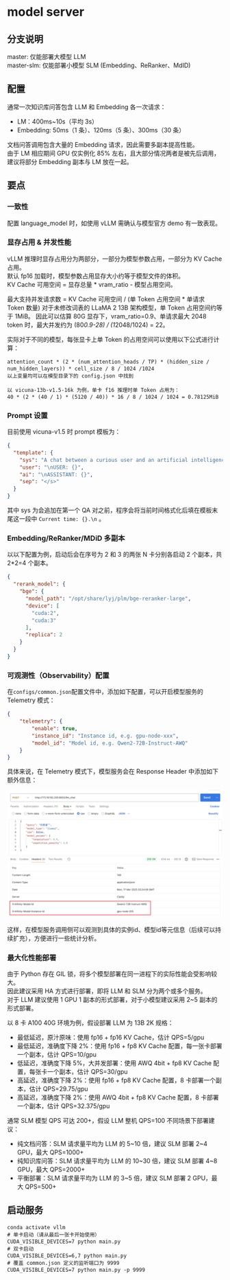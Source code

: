 # model server

## 分支说明

master: 仅能部署大模型 LLM  
master-slm: 仅能部署小模型 SLM (Embedding、ReRanker、MdID)

## 配置

通常一次知识库问答包含 LLM 和 Embedding 各一次请求：

- LM：400ms~10s（平均 3s）
- Embedding: 50ms（1 条）、120ms（5 条）、300ms（30 条）

文档问答调用包含大量的 Embedding 请求，因此需要多副本提高性能。  
由于 LM 相应期间 GPU 仅实例化 85% 左右，且大部分情况两者是被先后调用，建议将部分 Embedding 副本与 LM 放在一起。

## 要点

### 一致性

配置 language_model 时，如使用 vLLM 需确认与模型官方 demo 有一致表现。

### 显存占用 & 并发性能

vLLM 推理时显存占用分为两部分，一部分为模型参数占用，一部分为 KV Cache 占用。  
默认 fp16 加载时，模型参数占用显存大小约等于模型文件的体积。  
KV Cache 可用空间 = 显存总量 * vram_ratio - 模型占用空间。

最大支持并发请求数 = KV Cache 可用空间 / (单 Token 占用空间 * 单请求 Token 数量)
对于未修改词表的 LLaMA 2 13B 架构模型，单 Token 占用空间约等于 1MiB。
因此可以估算 80G 显存下，vram_ratio=0.9、单请求最大 2048 token 时，最大并发约为 (80*0.9-28) / (1*2048/1024) = 22。

实际对于不同的模型，每张显卡上单 Token 的占用空间可以使用以下公式进行计算：

```
attention_count * (2 * (num_attention_heads / TP) * (hidden_size / num_hidden_layers)) * cell_size / 8 / 1024 /1024
以上变量均可以在模型目录下的 config.json 中找到

以 vicuna-13b-v1.5-16k 为例，单卡 f16 推理时单 Token 占用为：
40 * (2 * (40 / 1) * (5120 / 40)) * 16 / 8 / 1024 / 1024 = 0.78125MiB
```

### Prompt 设置

目前使用 vicuna-v1.5 时 prompt 模板为：

```json
{
  "template": {
    "sys": "A chat between a curious user and an artificial intelligence assistant. The assistant gives helpful, detailed, and polite answers to the user's questions.\nThe assistant, named '无涯', is powered by a proprietary large language model from the company '星环科技'.\nCurrent time: {}.\n",
    "user": "\nUSER: {}",
    "ai": "\nASSISTANT: {}",
    "sep": "</s>"
  }
}
```

其中 sys 为会追加在第一个 QA 对之前，程序会将当前时间格式化后填在模板末尾这一段中 `Current time: {}.\n` 。

### Embedding/ReRanker/MDiD 多副本

以以下配置为例，启动后会在序号为 2 和 3 的两张 N 卡分别各启动 2 个副本，共 2*2=4 个副本。
```json
{
  "rerank_model": {
    "bge": {
      "model_path": "/opt/share/lyj/plm/bge-reranker-large",
      "device": [
        "cuda:2",
        "cuda:3"
      ],
      "replica": 2
    }
  }
}
```

### 可观测性（Observability）配置

在`configs/common.json`配置文件中，添加如下配置，可以开启模型服务的 Telemetry 模式：

```json
{
    "telemetry": {
        "enable": true,
        "instance_id": "Instance id, e.g. gpu-node-xxx",
        "model_id": "Model id, e.g. Qwen2-72B-Instruct-AWQ"
    }
}
```

具体来说，在 Telemetry 模式下，模型服务会在 Response Header 中添加如下额外信息：

![](docs/images/telemetry_headers.png)

这样，在模型服务调用侧可以观测到具体的实例id、模型id等元信息（后续可以持续扩充），方便进行一些统计分析。

### 最大化性能部署

由于 Python 存在 GIL 锁，将多个模型部署在同一进程下的实际性能会受影响较大。  
因此建议采用 HA 方式进行部署，即将 LLM 和 SLM 分为两个或多个服务。  
对于 LLM 建议使用 1 GPU 1 副本的形式部署，对于小模型建议采用 2~5 副本的形式部署。  

以 8 卡 A100 40G 环境为例，假设部署 LLM 为 13B 2K 规格：
 - 最低延迟，原汁原味：使用 fp16 + fp16 KV Cache，估计 QPS=5/gpu
 - 最低延迟，准确度下降 2%：使用 fp16 + fp8 KV Cache 配置，每一张卡部署一个副本，估计 QPS=10/gpu
 - 低延迟，准确度下降 5%，大并发部署：使用 AWQ 4bit + fp8 KV Cache 配置，每张卡一个副本，估计 QPS=30/gpu
 - 高延迟，准确度下降 2%：使用 fp16 + fp8 KV Cache 配置，8 卡部署一个副本，估计 QPS=29.75/gpu
 - 高延迟，准确度下降 2%：使用 AWQ 4bit + fp8 KV Cache 配置，8 卡部署一个副本，估计 QPS=32.375/gpu

通常 SLM 模型 QPS 可达 200+，假设 LLM 整机 QPS=100 不同场景下部署建议：
 - 纯文档问答：SLM 请求量平均为 LLM 的 5~10 倍，建议 SLM 部署 2~4 GPU，最大 QPS=1000+
 - 纯知识库问答：SLM 请求量平均为 LLM 的 10~30 倍，建议 SLM 部署 4~8 GPU，最大 QPS=2000+
 - 平衡部署：SLM 请求量平均为 LLM 的 3~5 倍，建议 SLM 部署 2 GPU，最大 QPS=500+

## 启动服务

```shell
conda activate vllm
# 单卡启动（请从最后一张卡开始使用）
CUDA_VISIBLE_DEVICES=7 python main.py
# 双卡启动
CUDA_VISIBLE_DEVICES=6,7 python main.py
# 覆盖 common.json 定义的监听端口为 9999
CUDA_VISIBLE_DEVICES=7 python main.py -p 9999
```
